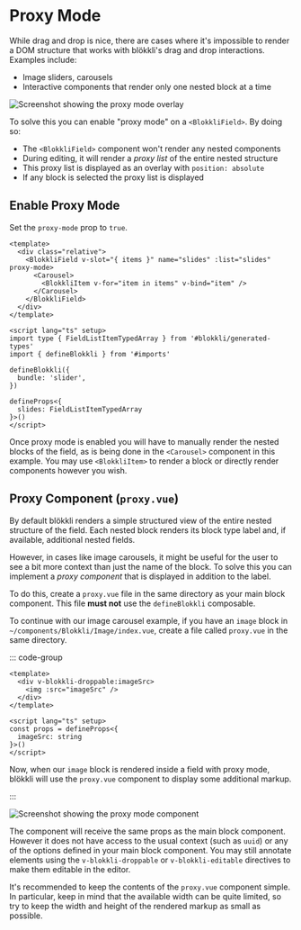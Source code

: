 # Proxy Mode

While drag and drop is nice, there are cases where it's impossible to render a
DOM structure that works with blökkli's drag and drop interactions. Examples
include:

- Image sliders, carousels
- Interactive components that render only one nested block at a time

![Screenshot showing the proxy mode overlay](/assets/proxy-mode.png)

To solve this you can enable "proxy mode" on a `<BlokkliField>`. By doing so:

- The `<BlokkliField>` component won't render any nested components
- During editing, it will render a _proxy list_ of the entire nested structure
- This proxy list is displayed as an overlay with `position: absolute`
- If any block is selected the proxy list is displayed

## Enable Proxy Mode

Set the `proxy-mode` prop to `true`.

```vue
<template>
  <div class="relative">
    <BlokkliField v-slot="{ items }" name="slides" :list="slides" proxy-mode>
      <Carousel>
        <BlokkliItem v-for="item in items" v-bind="item" />
      </Carousel>
    </BlokkliField>
  </div>
</template>

<script lang="ts" setup>
import type { FieldListItemTypedArray } from '#blokkli/generated-types'
import { defineBlokkli } from '#imports'

defineBlokkli({
  bundle: 'slider',
})

defineProps<{
  slides: FieldListItemTypedArray
}>()
</script>
```

Once proxy mode is enabled you will have to manually render the nested blocks of
the field, as is being done in the `<Carousel>` component in this example. You
may use `<BlokkliItem>` to render a block or directly render components however
you wish.

## Proxy Component (`proxy.vue`)

By default blökkli renders a simple structured view of the entire nested
structure of the field. Each nested block renders its block type label and, if
available, additional nested fields.

However, in cases like image carousels, it might be useful for the user to see a
bit more context than just the name of the block. To solve this you can
implement a _proxy component_ that is displayed in addition to the label.

To do this, create a `proxy.vue` file in the same directory as your main block
component. This file **must not** use the `defineBlokkli` composable.

To continue with our image carousel example, if you have an `image` block in
`~/components/Blokkli/Image/index.vue`, create a file called `proxy.vue` in the
same directory.

::: code-group

```vue [~/components/Blokkli/Image/proxy.vue]
<template>
  <div v-blokkli-droppable:imageSrc>
    <img :src="imageSrc" />
  </div>
</template>

<script lang="ts" setup>
const props = defineProps<{
  imageSrc: string
}>()
</script>
```

Now, when our `image` block is rendered inside a field with proxy mode, blökkli
will use the `proxy.vue` component to display some additional markup.

:::

![Screenshot showing the proxy mode component](/assets/proxy-mode-component.png)

The component will receive the same props as the main block component. However
it does not have access to the usual context (such as `uuid`) or any of the
options defined in your main block component. You may still annotate elements
using the `v-blokkli-droppable` or `v-blokkli-editable` directives to make them
editable in the editor.

It's recommended to keep the contents of the `proxy.vue` component simple. In
particular, keep in mind that the available width can be quite limited, so try
to keep the width and height of the rendered markup as small as possible.
